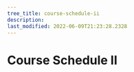 ```yaml
---
tree_title: course-schedule-ii
description: 
last_modified: 2022-06-09T21:23:28.2328
---
```


# Course Schedule II
